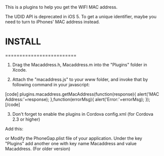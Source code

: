 This is a plugins to help you get the WIFI MAC address.

The UDID API is deprecated in iOS 5. To get a unique identifier, maybe you need to turn to iPhones' MAC address instead.


<h1>INSTALL</h1>
=========================

1. Drag the Macaddress.h, Macaddress.m into the "Plugins" folder in Xcode.

2. Attach the "macaddress.js" to your www folder, and invoke that by following command in your javascript:

[code]
plugins.macaddress.getMacAddress(function(response){
                                    alert('MAC Address:'+response);
                                  },function(errorMsg){
                                    alert('Error:'+errorMsg);
                                  });
[/code]

3. Don't forget to enable the plugins in Cordova config.xml (for Cordova 2.3 or higher)

Add this:

<plugin name="Macaddress" value="Macaddress" />


or Modify the PhoneGap.plist file of your application. Under the key "Plugins" add another one with key name
Macaddress and value Macaddress. (For older version)
